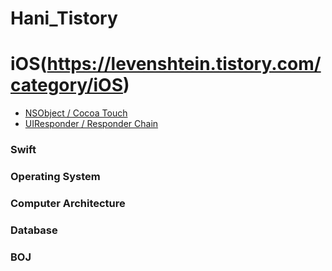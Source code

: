 # Hani_Tistory

# iOS(https://levenshtein.tistory.com/category/iOS)
- [NSObject / Cocoa Touch](https://levenshtein.tistory.com/322)
- [UIResponder / Responder Chain](https://levenshtein.tistory.com/323)

### Swift

### Operating System

### Computer Architecture

### Database

### BOJ
